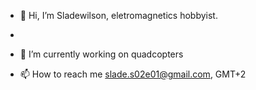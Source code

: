 - 👋 Hi, I’m Sladewilson, eletromagnetics hobbyist.
- 
- 🌱 I’m currently working on quadcopters

- 📫 How to reach me slade.s02e01@gmail.com, GMT+2

<!---
Sladewilson-arrow/Sladewilson-arrow is a ✨ special ✨ repository because its `README.md` (this file) appears on your GitHub profile.
You can click the Preview link to take a look at your changes.
--->
